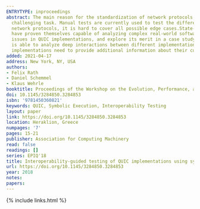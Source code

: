 ```yaml
---
ENTRYTYPE: inproceedings
abstract: The main reason for the standardization of network protocols, like QUIC, is to ensure interoperability between implementations, which poses a
  challenging task. Manual tests are currently used to test the different existing implementations for interoperability, but given the complex nature of
  network protocols, it is hard to cover all possible edge cases.State-of-the-art automated software testing techniques, such as Symbolic Execution (SymEx),
  have proven themselves capable of analyzing complex real-world software and finding hard to detect bugs. We present a SymEx-based method for finding interoperability
  issues in QUIC implementations, and explore its merit in a case study that analyzes the interoperability of picoquic and QUANT.We find that, while SymEx
  is able to analyze deep interactions between different implementations and uncovers several bugs, in order to enable efficient interoperability testing,
  implementations need to provide additional information about their current protocol state.
added: 2021-04-17
address: New York, NY, USA
authors:
- Felix Rath
- Daniel Schemmel
- Klaus Wehrle
booktitle: Proceedings of the Workshop on the Evolution, Performance, and Interoperability of QUIC
doi: 10.1145/3284850.3284853
isbn: '9781450360821'
keywords: QUIC, Symbolic Execution, Interoperability Testing
layout: paper
link: https://doi.org/10.1145/3284850.3284853
location: Heraklion, Greece
numpages: '7'
pages: 15-21
publisher: Association for Computing Machinery
read: false
readings: []
series: EPIQ'18
title: Interoperability-guided testing of QUIC implementations using symbolic execution
url: https://doi.org/10.1145/3284850.3284853
year: 2018
notes:
papers:
---
```

{% include links.html %}
